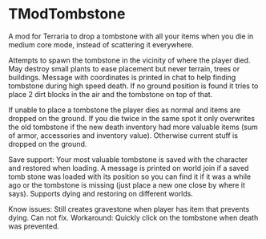 # TModTombstone
A mod for Terraria to drop a tombstone with all your items when you die in medium core mode, instead of scattering it everywhere.

Attempts to spawn the tombstone in the vicinity of where the player died. May destroy small plants to ease placement but never terrain, trees or buildings. Message with coordinates is printed in chat to help finding tombstone during high speed death. If no ground position is found it tries to place 2 dirt blocks in the air and the tombstone on top of that.

If unable to place a tombstone the player dies as normal and items are dropped on the ground.
If you die twice in the same spot it only overwrites the old tombstone if the new death inventory had more valuable items (sum of armor, accessories and inventory value). Otherwise current stuff is dropped on the ground.

Save support: Your most valuable tombstone is saved with the character and restored when loading.
A message is printed on world join if a saved tomb stone was loaded with its position so you can find it if it was a while ago or the tombstone is missing (just place a new one close by where it says). Supports dying and restoring on different worlds.


Know issues:
Still creates gravestone when player has item that prevents dying. Can not fix. Workaround: Quickly click on the tombstone when death was prevented.
